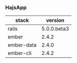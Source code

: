 ### HajsApp

stack | version
--- | ---
rails | 5.0.0.beta3
ember | 2.4.2
ember-data | 2.4.0
ember-cli | 2.4.2

